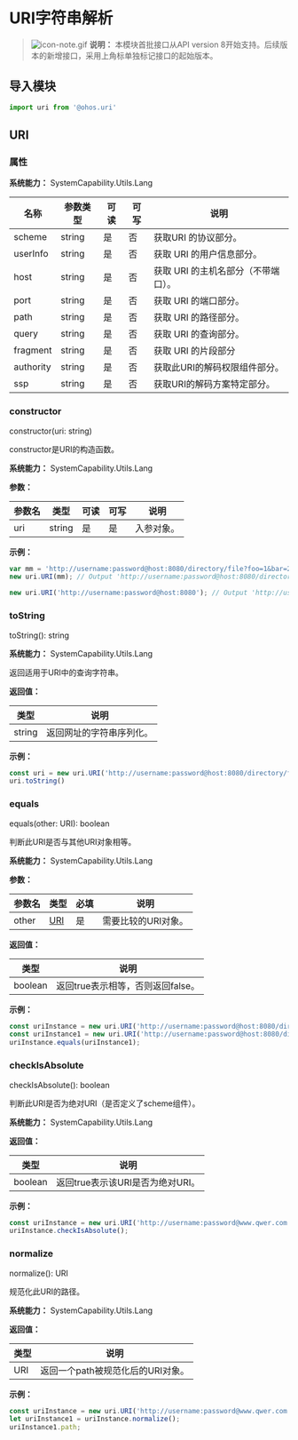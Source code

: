 # URI字符串解析

> ![icon-note.gif](public_sys-resources/icon-note.gif) **说明：**
> 本模块首批接口从API version 8开始支持。后续版本的新增接口，采用上角标单独标记接口的起始版本。


## 导入模块

```js
import uri from '@ohos.uri'  
```

## URI

### 属性

**系统能力：** SystemCapability.Utils.Lang

| 名称 | 参数类型 | 可读 | 可写 | 说明 |
| -------- | -------- | -------- | -------- | -------- |
| scheme | string | 是 | 否 | 获取URI&nbsp;的协议部分。 |
| userInfo | string | 是 | 否 | 获取&nbsp;URI&nbsp;的用户信息部分。 |
| host | string | 是 | 否 | 获取&nbsp;URI&nbsp;的主机名部分（不带端口）。 |
| port | string | 是 | 否 | 获取&nbsp;URI&nbsp;的端口部分。 |
| path | string | 是 | 否 | 获取&nbsp;URI&nbsp;的路径部分。 |
| query | string | 是 | 否 | 获取&nbsp;URI&nbsp;的查询部分。 |
| fragment | string | 是 | 否 | 获取&nbsp;URI&nbsp;的片段部分 |
| authority | string | 是 | 否 | 获取此URI的解码权限组件部分。 |
| ssp | string | 是 | 否 | 获取URI的解码方案特定部分。 |


### constructor

constructor(uri: string)

constructor是URI的构造函数。

**系统能力：** SystemCapability.Utils.Lang

**参数：**

| 参数名 | 类型 | 可读 | 可写 | 说明 |
| -------- | -------- | -------- | -------- | -------- |
| uri | string | 是 | 是 | 入参对象。 |

**示例：**

```js
var mm = 'http://username:password@host:8080/directory/file?foo=1&bar=2#fragment';
new uri.URI(mm); // Output 'http://username:password@host:8080/directory/file?foo=1&bar=2#fragment';
```
```js
new uri.URI('http://username:password@host:8080'); // Output 'http://username:password@host:8080';
```


### toString

toString(): string

**系统能力：** SystemCapability.Utils.Lang

返回适用于URI中的查询字符串。

**返回值：**

| 类型 | 说明 |
| -------- | -------- |
| string | 返回网址的字符串序列化。 |

**示例：**

```js
const uri = new uri.URI('http://username:password@host:8080/directory/file?query=pppppp#qwer=da');
uri.toString()
```


### equals

equals(other: URI): boolean

判断此URI是否与其他URI对象相等。

**系统能力：** SystemCapability.Utils.Lang

**参数：**

| 参数名 | 类型 | 必填 | 说明 |
| -------- | -------- | -------- | -------- |
| other | [URI](#uri) | 是 | 需要比较的URI对象。 |

**返回值：**

| 类型 | 说明 |
| -------- | -------- |
| boolean | 返回true表示相等，否则返回false。 |

**示例：**

```js
const uriInstance = new uri.URI('http://username:password@host:8080/directory/file?query=pppppp#qwer=da');
const uriInstance1 = new uri.URI('http://username:password@host:8080/directory/file?query=pppppp#qwer=da#fragment');
uriInstance.equals(uriInstance1);
```

### checkIsAbsolute

checkIsAbsolute(): boolean

判断此URI是否为绝对URI（是否定义了scheme组件）。

**系统能力：** SystemCapability.Utils.Lang

**返回值：**

| 类型 | 说明 |
| -------- | -------- |
| boolean | 返回true表示该URI是否为绝对URI。 |

**示例：**

```js
const uriInstance = new uri.URI('http://username:password@www.qwer.com:8080?query=pppppp');
uriInstance.checkIsAbsolute();
```


### normalize

normalize(): URI

规范化此URI的路径。

**系统能力：** SystemCapability.Utils.Lang

**返回值：**

| 类型 | 说明 |
| -------- | -------- |
| URI | 返回一个path被规范化后的URI对象。 |

**示例：**
```js
const uriInstance = new uri.URI('http://username:password@www.qwer.com:8080/path/path1/../path2/./path3?query=pppppp');
let uriInstance1 = uriInstance.normalize();
uriInstance1.path;
```
